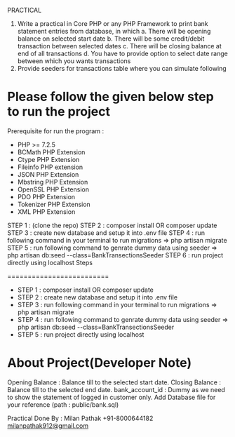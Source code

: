 PRACTICAL 
1. Write a practical in Core PHP or any PHP Framework to print bank statement entries  from database, in which 
a. There will be opening balance on selected start date 
b. There will be some credit/debit transaction between selected dates 
c. There will be closing balance at end of all transactions 
d. You have to provide option to select date range between which you wants  transactions 
2. Provide seeders for transactions table where you can simulate following

Please follow the given below step to run the project  
======================================
Prerequisite for run the program :

- PHP >= 7.2.5
- BCMath PHP Extension
- Ctype PHP Extension
- Fileinfo PHP extension
- JSON PHP Extension
- Mbstring PHP Extension
- OpenSSL PHP Extension
- PDO PHP Extension
- Tokenizer PHP Extension
- XML PHP Extension

STEP 1 : (clone the repo)
STEP 2 : composer install OR composer update
STEP 3 : create new database and setup it into .env file
STEP 4 : run following command in your terminal to run migrations 
          => php artisan migrate
STEP 5 : run following command to genrate dummy data using seeder 
          => php artisan db:seed --class=BankTransectionsSeeder
STEP 6 : run project directly using localhost
Steps 

=========================

- STEP 1 : composer install OR composer update
- STEP 2 : create new database and setup it into .env file
- STEP 3 : run following command in your terminal to run migrations 
          => php artisan migrate
- STEP 4 : run following command to genrate dummy data using seeder 
          => php artisan db:seed --class=BankTransectionsSeeder
- STEP 5 : run project directly using localhost

About Project(Developer Note) 
============================

Opening Balance : Balance till to the selected start date. 
Closing Balance : Balance till to the selected end date.
bank_account_id : Dummy as we need to show the statement of logged in customer only.
Add Database file for your reference (path : public/bank.sql) 

Practical Done By :
Milan Pathak
+91-8000644182
milanpathak912@gmail.com
